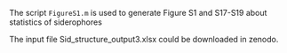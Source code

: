 The script ```FigureS1.m``` is used to generate Figure S1 and S17-S19 about statistics of siderophores

The input file Sid_structure_output3.xlsx could be downloaded in zenodo.

